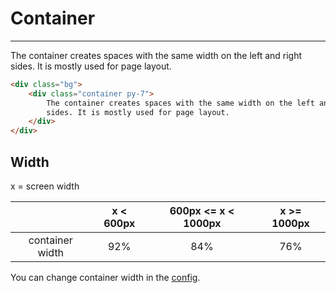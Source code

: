 # Container

---

<div class="bg">
    <div class="container py-7">
        The container creates spaces with the same width on the left and right
        sides. It is mostly used for page layout.
    </div>
</div>

```html
<div class="bg">
    <div class="container py-7">
        The container creates spaces with the same width on the left and right
        sides. It is mostly used for page layout.
    </div>
</div>
```

## Width

x = screen width

|                 | x < 600px | 600px <= x < 1000px | x >= 1000px |
| :-------------: | :-------: | :-----------------: | :---------: |
| container width |    92%    |         84%         |     76%     |

You can change container width in the [config](../config#container).
